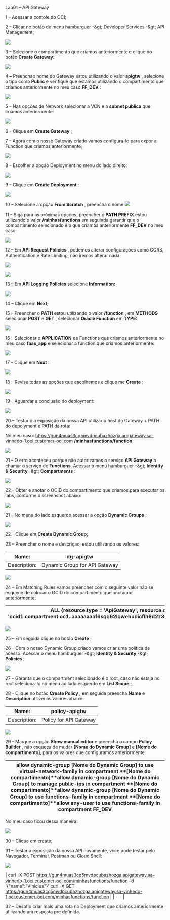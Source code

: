 Lab01 – API Gateway

1 – Acessar a contole do OCI;

2 – Clicar no botão de menu hamburguer -\&gt; Developer Services -\&gt; API Management;

![](img1.png)

3 – Selecione o compartimento que criamos anteriormente e clique no botão **Create Gateway:**

![](RackMultipart20220121-4-f2tmuv_html_2cc86aaf635e3c8a.png)

4 **–** Preenchao nome do Gateway estou utilizando o valor **apigtw** , selecione o tipo como **Public** e verifique que estamos utilizando o compartimento que criamos anteriormente no meu caso **FF\_DEV** :

![](RackMultipart20220121-4-f2tmuv_html_7dd21d1bc18da0d7.png)

5 – Nas opções de Network selecionar a VCN e a **subnet publica** que criamos anteriormente:

![](RackMultipart20220121-4-f2tmuv_html_cfbf3209efbdef8d.png)

6 – Clique em **Create Gateway** ;

7 – Agora com o nosso Gateway criado vamos configura-lo para expor a Function que criamos anteriormente;

![](RackMultipart20220121-4-f2tmuv_html_fc4868d0663f0ee4.png)

8 – Escolher a opção Deployment no menu do lado direito:

![](RackMultipart20220121-4-f2tmuv_html_a03073fa88e9b591.png)

9 – Clique em **Create Deployment** :

![](RackMultipart20220121-4-f2tmuv_html_71e11e2cf26d25ae.png)

10 – Selecione a opção **From Scratch** , preencha o nome ![](RackMultipart20220121-4-f2tmuv_html_9c6e277f00d986e.png)

11 – Siga para as próximas opções, preencher o **PATH PREFIX** estou utilizando o valor **/minhasfunctions** em seguinda garantir que o compartimento selecionado é o que criamos anteriormente **FF\_DEV** no meu caso:

![](RackMultipart20220121-4-f2tmuv_html_86f732bb15ee700c.png)

12 – Em **API Request Policies** , podemos alterar configurações como CORS, Authentication e Rate Limiting, não iremos alterar nada:

![](RackMultipart20220121-4-f2tmuv_html_eaf368c03d88e898.png)

![](RackMultipart20220121-4-f2tmuv_html_b483347a1d37aeb9.png)

13 – Em **API Logging Policies** selecione **Information:**

![](RackMultipart20220121-4-f2tmuv_html_91b668978f2ebc02.png)

14 – Clique em **Next;**

15 – Preencher o **PATH** estou utilizando o valor **/function** , em **METHODS** selecionar **POST** e **GET** , selecionar **Oracle Function** em **TYPE:**

![](RackMultipart20220121-4-f2tmuv_html_81ee4e4df7a8b47a.png)

16 – Selecionar o **APPLICATION** de Functions que criamos anteriormente no meu caso **faas\_app** e selecionar a function que criamos anteriormente:

![](RackMultipart20220121-4-f2tmuv_html_a31aac938a236b47.png)

17 – Clique em **Next** :

![](RackMultipart20220121-4-f2tmuv_html_3a2d58e81fda2c7e.png)

18 – Revise todas as opções que escolhemos e clique me **Create** :

![](RackMultipart20220121-4-f2tmuv_html_b3c9c9f4add8d43e.png)

19 – Aguardar a conclusão do deployment:

![](RackMultipart20220121-4-f2tmuv_html_cb9bcb9e0e99cf37.png)

20 – Testar o a exposição da nossa API utilizar o host do Gateway + PATH do depolyment e PATH da rota:

No meu caso: https://gun4muas3cq5mvdpcubazhozga.apigateway.sa-vinhedo-1.oci.customer-oci.com **/minhasfunctions/function**

![](RackMultipart20220121-4-f2tmuv_html_19f049acc724d8a2.png)

21 – O erro aconteceu porque não autorizamos o serviço **API Gateway** a chamar o serviço de **Functions**. Acessar o menu hamburguer -\&gt; **Identity &amp; Security** -\&gt; **Compartments** :

![](RackMultipart20220121-4-f2tmuv_html_f477a9e5562f0f96.png)

22 – Obter e anotar o OCID do compartimento que criamos para executar os labs, conforme o screenshot abaixo:

![](RackMultipart20220121-4-f2tmuv_html_6ca1e732a0eb344d.png)

21 – No menu do lado esquerdo acessar a opção **Dynamic Groups** :

![](RackMultipart20220121-4-f2tmuv_html_b409b422155fd5e8.png)

22 – Clique em **Create Dynamic Group;**

23 – Preencher o nome e descriçao, estou utilizando os valores:

| Name: | dg-apigtw |
| --- | --- |
| Description: | Dynamic Group for API Gateway |

![](RackMultipart20220121-4-f2tmuv_html_4b24fcbca81bbff4.png)

24 – Em Matching Rules vamos preencher com o seguinte valor não se esquece de colocar o OCID do compartimento que anotamos anteriormente:

| ALL {resource.type = &#39;ApiGateway&#39;, resource.compartment.id = &#39;ocid1.compartment.oc1..aaaaaaaaf6sqq62lqwehudicflh6d2z3cayq5srigegtujdqwgh5j2w445fq&#39;} |
| --- |

![](RackMultipart20220121-4-f2tmuv_html_31c0c9051002a54d.png)

25 – Em seguida clique no botão **Create** ;

26 – Com o nosso Dynamic Group criado vamos criar uma politica de acesso. Acessar o menu hamburguer -\&gt; **Identity &amp; Security** -\&gt; **Policies** ;

![](RackMultipart20220121-4-f2tmuv_html_f9dd4ec51d587117.png)

27 – Garanta que o compartment selecionado é o root, caso não estaja no root seleciona-lo no menu ao lado esquerdo em **List Scope** ;

28 - Clique no botão **Create Policy** , em seguida preencha **Name** e **Description** utilizei os valores abaixo:

| Name: | policy-apigtw |
| --- | --- |
| Description: | Policy for API Gateway |

![](RackMultipart20220121-4-f2tmuv_html_19a38f38905fb8a.png)

29 - Marque a opção **Show manual editor** e preencha o campo **Policy Builder** , não esqueça de mudar **[Nome do Dynamic Group]** e **[Nome do compartimento]**, para os valores que configuramos anteriormente:

| allow dynamic-group **[Nome do Dynamic Group]** to use virtual-network-family in compartment **[Nome do compartimento]**allow dynamic-group **[Nome do Dynamic Group]** to manage public-ips in compartment **[Nome do compartimento]**allow dynamic-group **[Nome do Dynamic Group]** to use functions-family in compartment **[Nome do compartimento]**allow any-user to use functions-family in compartment FF\_DEV |
| --- |

No meu caso ficou dessa maneira:

![](RackMultipart20220121-4-f2tmuv_html_2ce4152cf8567116.png)

30 – Clique em create;

31 – Testar a exposição da nossa API novamente, voce pode testar pelo Navegador, Terminal, Postman ou Cloud Shell:

![](RackMultipart20220121-4-f2tmuv_html_36dd864b3f7ecc14.png)

| curl -X POST https://gun4muas3cq5mvdpcubazhozga.apigateway.sa-vinhedo-1.oci.customer-oci.com/minhasfunctions/function -d &#39;{&quot;name&quot;:&quot;Vinicius&quot;}&#39;
curl -X GET https://gun4muas3cq5mvdpcubazhozga.apigateway.sa-vinhedo-1.oci.customer-oci.com/minhasfunctions/function |
| --- |

32 – Desafio criar mais uma rota no Deployment que criamos anteriormente utilizando um resposta pre definida.
